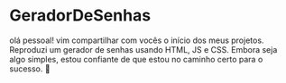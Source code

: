 # GeradorDeSenhas
olá pessoal! vim compartilhar com vocês o início dos meus projetos. Reproduzi um gerador de senhas usando HTML, JS e CSS. Embora seja algo simples, estou confiante de que estou no caminho certo para o sucesso. 🚀
